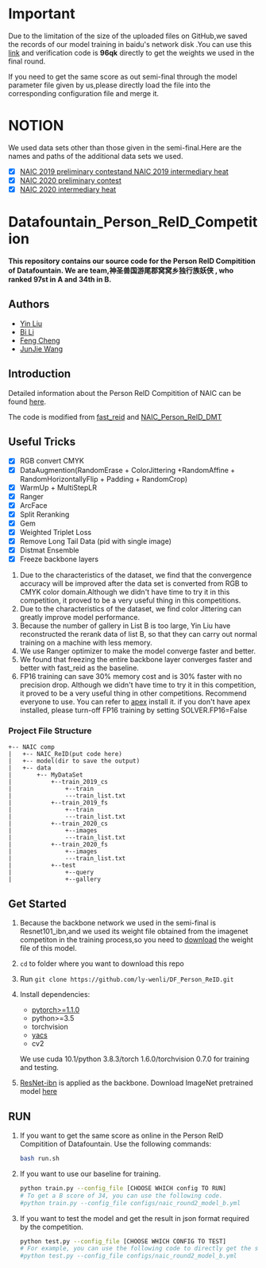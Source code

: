 
# Important

Due to the limitation of the size of the uploaded files on GitHub,we saved the records of our model training in baidu's network disk .You can use this [link](https://pan.baidu.com/s/1C0TmImwmb1PjtdomnC9sdw) and verification code is **96qk**  directly to get the weights we used in the final round.

If you need to get the same score as out semi-final through the model parameter file given by us,please directly load the file into the corresponding configuration file and merge it.  

# NOTION

We used data sets other than those given in the semi-final.Here are the names and paths of the additional data sets we used.

- [x] [NAIC 2019 preliminary contestand NAIC 2019 intermediary heat](https://problemconfig-1256691515.cos.ap-guangzhou.myqcloud.com/10/REID2019.zip?q-sign-algorithm=sha1&q-ak=AKIDZs63jAnixyqxpcoHIdjXT8IrEQM0MUKu&q-sign-time=1606392720%3B1606393680&q-key-time=1606392720%3B1606393680&q-header-list=&q-url-param-list=&q-signature=39d632dfc5655c24f6d0db49808c9eeb32ab1d07)  
- [x] [NAIC 2020 preliminary contest](https://awscdn.datafountain.cn/cometition_data2/Files/PengCheng2020/ReID/train.zip)  
- [x] [NAIC 2020 intermediary heat](http://datafountain.int-yt.com/Files/PengCheng2020/ReID/fusai/train.zip)  

# Datafountain_Person_ReID_Competition

**This repository contains our source code  for the Person ReID Compitition of Datafountain. We are team,神圣兽国游尾郡窝窝乡独行族妖侠 , who ranked 97st in A and 34th in B.**

## Authors

- [Yin Liu](https://github.com/ly-wenli)
- [Bi Li]()
- [Feng Cheng](https://github.com/Chase-code)
- [JunJie Wang](https://github.com/guxinghaoyun)   


## Introduction

Detailed information about the Person ReID Compitition of NAIC can be found [here](https://www.datafountain.cn/competitions/454).

The code is modified from [fast_reid](https://github.com/JDAI-CV/fast-reid) and [NAIC_Person_ReID_DMT](https://github.com/heshuting555/NAIC_Person_ReID_DMT)

## Useful Tricks

- [x] RGB convert CMYK
- [x] DataAugmention(RandomErase + ColorJittering +RandomAffine + RandomHorizontallyFlip + Padding + RandomCrop)
- [x] WarmUp + MultiStepLR 
- [x] Ranger
- [x] ArcFace
- [x] Split Reranking
- [x] Gem
- [x] Weighted Triplet Loss
- [x] Remove Long Tail Data (pid with single image)
- [x] Distmat Ensemble
- [x] Freeze backbone layers

1. Due to the characteristics of the dataset, we find that the convergence accuracy will be improved after the data set is converted from RGB to CMYK color domain.Although we didn't have time to try it in this competition, it proved to be a very useful thing in this competitions.     
2. Due to the characteristics of the dataset, we find color Jittering can greatly improve model performance. 
3. Because the number of gallery in List B is too large,  Yin Liu have reconstructed the rerank data of list B, so that they can carry out normal training on a machine with less memory.
4. We use Ranger optimizer to make the model converge faster and better.
5. We found that freezing the entire backbone layer converges faster and better with fast_reid as the baseline.
6. FP16 training can save 30% memory cost and  is 30% faster with no precision drop. Although we didn't have time to try it in this competition, it proved to be a very useful thing in other competitions. Recommend everyone to use. You can refer to [apex](https://github.com/NVIDIA/apex) install it. if you don't have apex installed, please turn-off FP16 training by setting SOLVER.FP16=False 

### Project File Structure

```
+-- NAIC comp
|   +-- NAIC_ReID(put code here)
|   +-- model(dir to save the output)
|   +-- data
|		+-- MyDataSet
|			+--train_2019_cs
|				+--train
|				---train_list.txt
|			+--train_2019_fs
|				+--train
|				---train_list.txt
|			+--train_2020_cs
|				+--images
|				---train_list.txt
|			+--train_2020_fs
|				+--images
|				---train_list.txt
|			+--test
|				+--query
|				+--gallery
```



## Get Started

1. Because the backbone network we used in the semi-final is Resnet101_ibn,and we used its weight file obtained from the imagenet competiton in the training process,so you need to [download]() the weight file of this model.

2. `cd` to folder where you want to download this repo

3. Run `git clone https://github.com/ly-wenli/DF_Person_ReID.git`

4. Install dependencies:
   - [pytorch>=1.1.0](https://pytorch.org/)
   - python>=3.5
   - torchvision
   - [yacs](https://github.com/rbgirshick/yacs)
   - cv2
   
   We use cuda 10.1/python 3.8.3/torch 1.6.0/torchvision 0.7.0 for training and testing.
   
5.  [ResNet-ibn](https://github.com/XingangPan/IBN-Net) is applied as the backbone. Download ImageNet pretrained model  [here](https://drive.google.com/drive/folders/1thS2B8UOSBi_cJX6zRy6YYRwz_nVFI_S) 

## RUN

1. If you want to get the same score as online in the Person ReID Compitition of Datafountain. Use the following commands:

   ```bash
   bash run.sh
   ```

2. If  you want to use our baseline for training. 

   ```bash
   python train.py --config_file [CHOOSE WHICH config TO RUN]
   # To get a B score of 34, you can use the following code.
   #python train.py --config_file configs/naic_round2_model_b.yml
   ```

4. If  you want to test the model and get the result in json format required by the competition.

   ```bash
   python test.py --config_file [CHOOSE WHICH CONFIG TO TEST]
   # For example, you can use the following code to directly get the same result as our B-list data.
   #python test.py --config_file configs/naic_round2_model_b.yml
   ```




